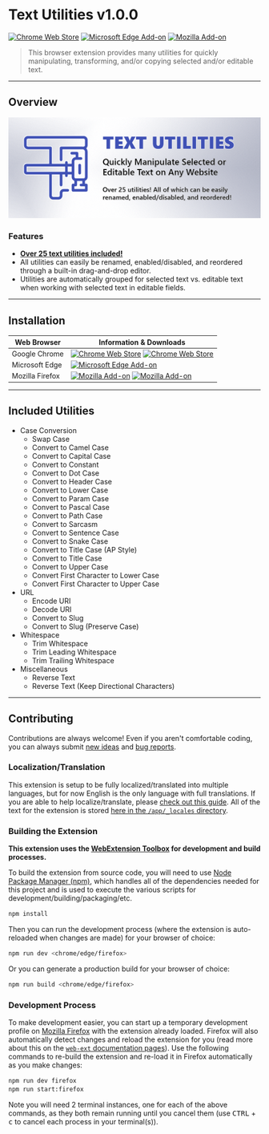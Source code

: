 # Text Utilities v1.0.0

[![Chrome Web Store][chrome-image-version]][chrome-url] [![Microsoft Edge Add-on][edge-image-version]][edge-url] [![Mozilla Add-on][firefox-image-version]][firefox-url]

> This browser extension provides many utilities for quickly manipulating, transforming, and/or copying selected and/or editable text.

* * *

## Overview

![Text Utilities Promotional Image](/promo/Promo-Image-Marquee_1400x560.png?raw=true)

### Features

* [**Over 25 text utilities included!**](#included-utilities)
* All utilities can easily be renamed, enabled/disabled, and reordered through a built-in drag-and-drop editor.
* Utilities are automatically grouped for selected text vs. editable text when working with selected text in editable fields.

* * *

## Installation

| Web Browser | Information & Downloads |
| ----------- | ----------------------- |
| Google Chrome | [![Chrome Web Store][chrome-image-version]][chrome-url] [![Chrome Web Store][chrome-image-users]][chrome-url] |
| Microsoft Edge | [![Microsoft Edge Add-on][edge-image-version]][edge-url] |
| Mozilla Firefox | [![Mozilla Add-on][firefox-image-version]][firefox-url] [![Mozilla Add-on][firefox-image-users]][firefox-url] |

* * *

## Included Utilities

* Case Conversion
  * Swap Case
  * Convert to Camel Case
  * Convert to Capital Case
  * Convert to Constant
  * Convert to Dot Case
  * Convert to Header Case
  * Convert to Lower Case
  * Convert to Param Case
  * Convert to Pascal Case
  * Convert to Path Case
  * Convert to Sarcasm
  * Convert to Sentence Case
  * Convert to Snake Case
  * Convert to Title Case (AP Style)
  * Convert to Title Case
  * Convert to Upper Case
  * Convert First Character to Lower Case
  * Convert First Character to Upper Case
* URL
  * Encode URI
  * Decode URI
  * Convert to Slug
  * Convert to Slug (Preserve Case)
* Whitespace
  * Trim Whitespace
  * Trim Leading Whitespace
  * Trim Trailing Whitespace
* Miscellaneous
  * Reverse Text
  * Reverse Text (Keep Directional Characters)

* * *

## Contributing

Contributions are always welcome! Even if you aren't comfortable coding, you can always submit [new ideas](https://github.com/rthaut/text-utils-browser-extension/issues/new?labels=enhancement) and [bug reports](https://github.com/rthaut/text-utils-browser-extension/issues/new?labels=bug).

### Localization/Translation

This extension is setup to be fully localized/translated into multiple languages, but for now English is the only language with full translations. If you are able to help localize/translate, please [check out this guide](https://developer.mozilla.org/en-US/docs/Mozilla/Add-ons/WebExtensions/Internationalization). All of the text for the extension is stored [here in the `/app/_locales` directory](https://github.com/rthaut/text-utils-browser-extension/tree/master/app/_locales).

### Building the Extension

**This extension uses the [WebExtension Toolbox](https://github.com/webextension-toolbox/webextension-toolbox#usage) for development and build processes.**

To build the extension from source code, you will need to use [Node Package Manager (npm)](https://www.npmjs.com/), which handles all of the dependencies needed for this project and is used to execute the various scripts for development/building/packaging/etc.

```sh
npm install
```

Then you can run the development process (where the extension is auto-reloaded when changes are made) for your browser of choice:

```sh
npm run dev <chrome/edge/firefox>
```

Or you can generate a production build for your browser of choice:

```sh
npm run build <chrome/edge/firefox>
```

### Development Process

To make development easier, you can start up a temporary development profile on [Mozilla Firefox](https://getfirefox.com) with the extension already loaded. Firefox will also automatically detect changes and reload the extension for you (read more about this on the [`web-ext` documentation pages](https://developer.mozilla.org/en-US/docs/Mozilla/Add-ons/WebExtensions/Getting_started_with_web-ext)). Use the following commands to re-build the extension and re-load it in Firefox automatically as you make changes:

```sh
npm run dev firefox
npm run start:firefox
```

Note you will need 2 terminal instances, one for each of the above commands, as they both remain running until you cancel them (use <kbd>CTRL</kbd> + <kbd>c</kbd> to cancel each process in your terminal(s)).

[chrome-url]: https://chrome.google.com/webstore/detail/text-utils/{{TODO:CHROME_ID}}
[chrome-image-version]: https://img.shields.io/chrome-web-store/v/{{TODO:CHROME_ID}}?logo=googlechrome&style=for-the-badge
[chrome-image-users]: https://img.shields.io/chrome-web-store/d/{{TODO:CHROME_ID}}?logo=googlechrome&style=for-the-badge

[edge-url]: https://microsoftedge.microsoft.com/addons/detail/text-utils/{{TODO:EDGE_ID}}
[edge-image-version]: https://img.shields.io/badge/microsoft%20edge%20add--on-v1.0.0-blue?logo=microsoftedge&style=for-the-badge

[firefox-url]: https://addons.mozilla.org/en-US/firefox/addon/text-utils/
[firefox-image-version]: https://img.shields.io/amo/v/text-utils?color=blue&logo=firefox&style=for-the-badge
[firefox-image-users]: https://img.shields.io/amo/users/text-utils?color=blue&logo=firefox&style=for-the-badge
